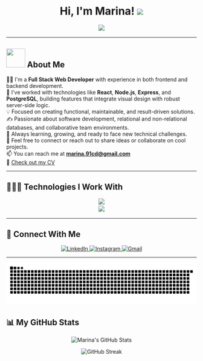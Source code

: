 <h1 align="center">
  Hi, I'm Marina!
  <a href="https://github.com/Marina6691" target="_self">
    <img src="https://media.giphy.com/media/hvRJCLFzcasrR4ia7z/giphy.gif" width="30" />
  </a>
</h1>

<p align="center">
  <a href="https://github.com/Marina6691">
    <img src="https://readme-typing-svg.herokuapp.com?lines=Hi+%2C+welcome+to+my+GitHub+page;Full+Stack+Web+Developer;Always+learning+new+things&center=true&width=380&height=45">
  </a>
</p>

<hr/>

## <img src="https://i.pinimg.com/originals/00/4b/17/004b173f6e3d6843df10114e087f30a8.gif" width="50" height="50" /> About Me

👩‍🎓 I'm a **Full Stack Web Developer** with experience in both frontend and backend development.  
🔧 I've worked with technologies like **React**, **Node.js**, **Express**, and **PostgreSQL**, building features that integrate visual design with robust server-side logic.  
💡 Focused on creating functional, maintainable, and result-driven solutions.  
✍️ Passionate about software development, relational and non-relational databases, and collaborative team environments.  
🚀 Always learning, growing, and ready to face new technical challenges.  
💬 Feel free to connect or reach out to share ideas or collaborate on cool projects.  
📫 You can reach me at **marina.91cd@gmail.com**  
📄 [Check out my CV](https://link-to-your-cv.com)  

---

## 👩🏼‍💻 Technologies I Work With

<p align="center">
  <a href="https://skillicons.dev">
    <img src="https://skillicons.dev/icons?i=html,css,sass,bootstrap,js,react,vite,figma,vscode&perline=9" /><br/>
    <img src="https://skillicons.dev/icons?i=nodejs,express,postgresql,mysql,git,github,postman,wordpress,npm&perline=9" />
  </a>
</p>


---

## 🤝 Connect With Me

<p align="center">
  <a href="https://www.linkedin.com/in/marina-colomina-dom%C3%ADnguez-4b5647189/" target="blank">
    <img src="https://user-images.githubusercontent.com/88904952/234979284-68c11d7f-1acc-4f0c-ac78-044e1037d7b0.png" alt="LinkedIn" height="50" width="50" />
  </a>
  <a href="https://www.instagram.com/marinadomc/" target="blank">
    <img src="https://user-images.githubusercontent.com/88904952/234981169-2dd1e58f-4b7e-468c-8213-034ba62156c3.png" alt="Instagram" height="50" width="50" />
  </a>
  <a href="mailto:marina.91cd@gmail.com" target="_blank">
    <img src="https://ssl.gstatic.com/ui/v1/icons/mail/rfr/gmail.ico" alt="Gmail" height="50" width="50" />
  </a>
</p>

---
<div align="center">
    <picture align="center">
      <source media="(prefers-color-scheme: dark)" srcset="https://raw.githubusercontent.com/Niefee/niefee/master/assets/github-contribution-grid-snake.svg">
      <source media="(prefers-color-scheme: light)" srcset="https://raw.githubusercontent.com/Niefee/niefee/master/assets/github-contribution-grid-snake.svg">
      <img alt="github contribution grid snake animation" src="https://raw.githubusercontent.com/Niefee/niefee/master/assets/github-contribution-grid-snake.svg">
    </picture>
</div>


## 📊 My GitHub Stats

<p align="center">
  <img src="https://github-readme-stats.vercel.app/api?username=Marina6691&show_icons=true&count_private=true&include_all_commits=true&theme=radical" alt="Marina's GitHub Stats" />
</p>

<p align="center">
  <img src="https://github-readme-streak-stats.herokuapp.com/?user=Marina6691&theme=radical&hide_border=true" alt="GitHub Streak" />
</p>
